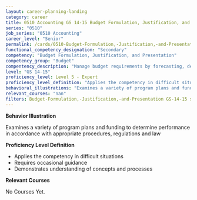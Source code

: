 ```yaml
---
layout: career-planning-landing
category: career
title: 0510 Accounting GS 14-15 Budget Formulation, Justification, and Presentation
series: "0510"
job_series: "0510 Accounting"
career_level: "Senior"
permalink: /cards/0510-Budget-Formulation,-Justification,-and-Presentation-Level-5---Expert/
functional_competency_designation: "Secondary"
competency: "Budget Formulation, Justification, and Presentation"
competency_group: "Budget"
compentency_description: "Manage budget requirements by forecasting, developing and justifying budgets in compliance with statutory/regulatory guidance. "
level: "GS 14-15"
proficiency_level: Level 5 - Expert
proficiency_level_definition: "Applies the competency in difficult situations ? Requires occasional guidance ? Demonstrates understanding of concepts and processes"
behavioral_illustrations: "Examines a variety of program plans and funding to determine performance in accordance with appropriate procedures, regulations and law"
relevant_courses: "nan"
filters: Budget-Formulation,-Justification,-and-Presentation GS-14-15 series-0510
---
```


<div id="cfo-card-content-behavioral-illustrations" class="cfo-inner-card-content">
<p><b>Behavior Illustration</b></p>
<p>Examines a variety of program plans and funding to determine performance in accordance with appropriate procedures, regulations and law</p>
</div>

<div id="cfo-card-content-proficiency-level-definition" class="cfo-inner-card-content">

<p><b>Proficiency Level Definition</b></p>
<ul><li>Applies the competency in difficult situations</li>
<li>Requires occasional guidance</li>
<li>Demonstrates understanding of concepts and processes</li>
</ul></div>

<div id="cfo-card-content-relevant-courses" class="cfo-inner-card-content">
<p><b>Relevant Courses</b></p>
<div class="cfo-courses-outer">
<div class="cfo-courses-inner">No Courses Yet.</div>
</div>
</div>
